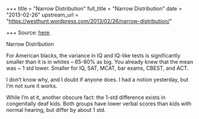 +++
title = "Narrow Distribution"
full_title = "Narrow Distribution"
date = "2013-02-26"
upstream_url = "https://westhunt.wordpress.com/2013/02/26/narrow-distribution/"

+++
Source: [here](https://westhunt.wordpress.com/2013/02/26/narrow-distribution/).

Narrow Distribution

For American blacks, the variance in IQ and IQ-like tests is
significantly smaller than it is in whites – 65-80% as big. You already
knew that the mean was \~ 1 std lower. Smaller for IQ, SAT, MCAT, bar
exams, CBEST, and ACT.

I don’t know why, and I doubt if anyone does. I had a notion yesterday,
but I’m not sure it works.

While I’m at it, another obscure fact: the 1-std difference exists in
congenitally deaf kids. Both groups have lower verbal scores than kids
with normal hearing, but differ by about 1 std.

